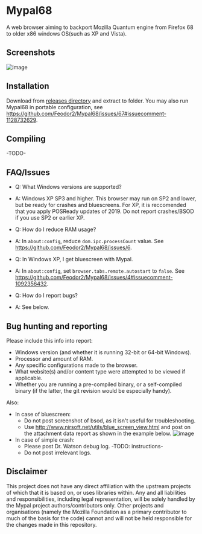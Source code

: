 # Mypal68

A web browser aiming to backport Mozilla Quantum engine from Firefox 68 to older x86 windows OS(such as XP and Vista).

## Screenshots

![image](https://user-images.githubusercontent.com/19492771/152347482-f51058cd-2967-4bc5-80fd-5d269c328774.png)

## Installation

Download from [releases directory](https://github.com/Feodor2/Mypal68/releases) and extract to folder.
You may also run Mypal68 in portable configuration, see https://github.com/Feodor2/Mypal68/issues/67#issuecomment-1128732629.

## Compiling

-TODO-

## FAQ/Issues

- Q: What Windows versions are supported?
- A: Windows XP SP3 and higher. This browser may run on SP2 and lower, but be ready for crashes and bluescreens.
For XP, it is reccomended that you apply POSReady updates of 2019.
Do not report crashes/BSOD if you use SP2 or earlier XP.

- Q: How do I reduce RAM usage?
- A: In `about:config`, reduce `dom.ipc.processCount` value. See https://github.com/Feodor2/Mypal68/issues/6.

- Q: In Windows XP, I get bluescreen with Mypal.
- A: In `about:config`, set `browser.tabs.remote.autostart` to `false`. See https://github.com/Feodor2/Mypal68/issues/4#issuecomment-1092356432.

- Q: How do I report bugs?
- A: See below.

## Bug hunting and reporting

Please include this info into report:
- Windows version (and whether it is running 32-bit or 64-bit Windows).
- Processor and amount of RAM.
- Any specific configurations made to the browser.
- What website(s) and/or content type were attempted to be viewed if applicable.
- Whether you are running a pre-compiled binary, or a self-compiled binary (if the latter, the git revision would be especially handy).

Also:
- In case of bluescreen:
  - Do not post screenshot of bsod, as it isn't useful for troubleshooting.
  - Use http://www.nirsoft.net/utils/blue_screen_view.html and post on the attachment data report as shown in the example below.
  ![image](https://user-images.githubusercontent.com/19492771/162557875-7e17c6b9-d84a-4927-90e6-b46e5bbb44f1.png)
- In case of simple crash:
  - Please post Dr. Watson debug log. -TODO: instructions-
  - Do not post irrelevant logs.

## Disclaimer
This project does not have any direct affiliation with the upstream projects of which that it is based on, or uses libraries within. Any and all liabilities and responsibilities, including legal representation, will be solely handled by the Mypal project authors/contributors only. Other projects and organisations (namely the Mozilla Foundation as a primary contributor to much of the basis for the code) cannot and will not be held responsible for the changes made in this repository.
